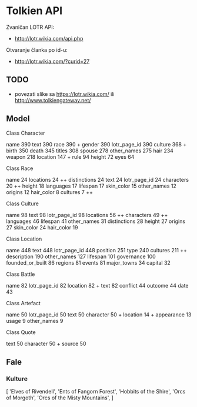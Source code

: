# Tolkien API

Zvaničan LOTR API:
- http://lotr.wikia.com/api.php

Otvaranje članka po id-u:
- http://lotr.wikia.com/?curid=27

## TODO

- povezati slike sa https://lotr.wikia.com/ ili http://www.tolkiengateway.net/

## Model

Class Character

  name 390
  text 390
  race 390 +
  gender 390
  lotr_page_id 390
  culture 368 +
  birth 350
  death 345
  titles 308
  spouse 278
  other_names 275
  hair 234
  weapon 218
  location 147 +
  rule 94
  height 72
  eyes 64

Class Race

  name 24
  locations 24 ++
  distinctions 24
  text 24
  lotr_page_id 24
  characters 20 ++
  height 18
  languages 17
  lifespan 17
  skin_color 15
  other_names 12
  origins 12
  hair_color 8
  cultures 7 ++

Class Culture

  name 98
  text 98
  lotr_page_id 98
  locations 56 ++
  characters 49 ++
  languages 46
  lifespan 41
  other_names 31
  distinctions 28
  height 27
  origins 27
  skin_color 24
  hair_color 19

Class Location

  name 448
  text 448
  lotr_page_id 448
  position 251
  type 240
  cultures 211 ++
  description 190
  other_names 127
  lifespan 101
  governance 100
  founded_or_built 86
  regions 81
  events 81
  major_towns 34
  capital 32

Class Battle

  name 82
  lotr_page_id 82
  location 82 +
  text 82
  conflict 44
  outcome 44
  date 43

Class Artefact

  name 50
  lotr_page_id 50
  text 50
  character 50 +
  location 14 +
  appearance 13
  usage 9
  other_names 9

Class Quote

  text 50
  character 50 +
  source 50

## Fale

### Kulture

[ 
  'Elves of Rivendell',
  'Ents of Fangorn Forest',
  'Hobbits of the Shire',
  'Orcs of Morgoth',
  'Orcs of the Misty Mountains',
]
